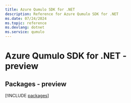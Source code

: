 ```yaml
---
title: Azure Qumulo SDK for .NET
description: Reference for Azure Qumulo SDK for .NET
ms.date: 07/24/2024
ms.topic: reference
ms.devlang: dotnet
ms.service: qumulo
---
```

# Azure Qumulo SDK for .NET - preview
## Packages - preview
[!INCLUDE [packages](qumulo-index.md)]